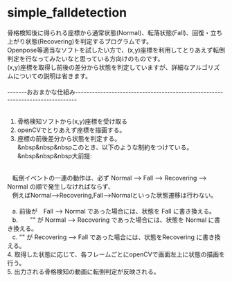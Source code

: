 # simple_falldetection
骨格検知後に得られる座標から通常状態(Normal)、転落状態(Fall)、回復・立ち上がり状態(Recovering)を判定するプログラムです。<br>
Openpose等適当なソフトを試したい方で、(x,y)座標を利用してとりあえず転倒判定を行なってみたいなと思っている方向けのものです。<br>
(x,y)座標を取得し前後の差分から状態を判定していますが、詳細なアルゴリズムについての説明は省きます。<br>
<br>
-------おおまかな仕組み------------------------------------------------------------------------------<br>
<br>
1. 骨格検知ソフトから(x,y)座標を受け取る<br>
2. openCVでとりあえず座標を描画する。<br>
3. 座標の前後差分から状態を判定する。<br>
&nbsp&nbsp&nbspこのとき、以下のような制約をつけている。<br>
&nbsp&nbsp&nbsp大前提: <br>
<br>
&nbsp&nbsp&nbsp転倒イベントの一連の動作は、必ず Normal --> Fall --> Recovering --> Normal の順で発生しなければならず、<br>
&nbsp&nbsp&nbsp例えばNormal-->Recovering,Fall-->Normalといった状態遷移は行わない。<br>
  <br>
&nbsp&nbsp&nbspa. 前後が　Fall --> Normal であった場合には、状態を Fall に書き換える。<br>
&nbsp&nbsp&nbspb.　　"" が Normal --> Recovering であった場合には、状態を Normal に書き換える。<br>
&nbsp&nbsp&nbspc. "" が Recovering --> Fall であった場合には、状態をRecovering に書き換える。<br>
4. 取得した状態に応じて、各フレームごとにopenCVで画面左上に状態の描画を行う。<br>
5. 出力される骨格検知の動画に転倒判定が反映される。<br>

